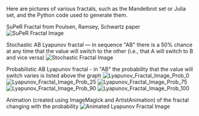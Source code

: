 Here are pictures of various fractals, such as the Mandelbrot set or Julia set, and the Python code used to generate them.

SuPeR Fractal from Poulsen, Ramsey, Schwartz paper
![SuPeR Fractal Image](https://github.com/shaunramsey/FractalExploration/blob/master/Fractals/Lyapunov_Fractal_a_0.1.png)

Stochastic AB Lyapunov fractal — in sequence "AB" there is a 50% chance at any time that the value will switch to the other (i.e., that A will switch to B and vice versa)
![Stochastic Fractal Image](https://github.com/r-chambers/FractalExploration/blob/master/Fractals/lyapunov_fractal_stochastic.png)

Probabilistic AB Lyapunov fractal - in "AB" the probability that the value will switch varies is listed above the graph
![Lyapunov_Fractal_Image_Prob_0](https://github.com/r-chambers/FractalExploration/blob/master/Fractals/lyapunov_fractal_probabilistic_AB_0.png)
![Lyapunov_Fractal_Image_Prob_25](https://github.com/r-chambers/FractalExploration/blob/master/Fractals/lyapunov_fractal_probabilistic_AB_25.png)
![Lyapunov_Fractal_Image_Prob_75](https://github.com/r-chambers/FractalExploration/blob/master/Fractals/lyapunov_fractal_probabilistic_AB_75.png)
![Lyapunov_Fractal_Image_Prob_90](https://github.com/r-chambers/FractalExploration/blob/master/Fractals/lyapunov_fractal_probabilistic_AB_90.png)
![Lyapunov_Fractal_Image_Prob_100](https://github.com/r-chambers/FractalExploration/blob/master/Fractals/lyapunov_fractal_probabilistic_AB_100.png)

Animation (created using ImageMagick and ArtistAnimation) of the fractal changing with the probability
![Animated Lyapunov Fractal Image](https://github.com/r-chambers/FractalExploration/blob/master/Fractals/Prob_Lyap_Fractal_Avg.gif)

